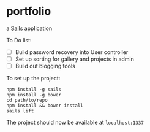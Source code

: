 # portfolio

a [Sails](http://sailsjs.org) application

To Do list:

- [ ] Build password recovery into User controller
- [ ] Set up sorting for gallery and projects in admin
- [ ] Build out blogging tools

To set up the project:

	npm install -g sails
	npm install -g bower
	cd path/to/repo
	npm install && bower install
	sails lift

The project should now be available at `localhost:1337`
